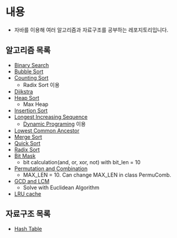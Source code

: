 # 내용
- 자바를 이용해 여러 알고리즘과 자료구조를 공부하는 레포지토리입니다.

## 알고리즘 목록
- [Binary Search](./algorithm_data_struct_docs/Algorithm_Data_Struct_docs/BinarySearch.md)
- [Bubble Sort](./algorithm_data_struct_docs/Algorithm_Data_Struct_docs/BubbleSort.md)
- [Counting Sort](./algorithm_data_struct_docs/Algorithm_Data_Struct_docs/SortCounting.md)
  - Radix Sort 이용
- [Dijkstra](./algorithm_data_struct_docs/Algorithm_Data_Struct_docs/Dijkstra.md)
- [Heap Sort](./algorithm_data_struct_docs/Algorithm_Data_Struct_docs/HeapSort.md)
  - Max Heap
- [Insertion Sort](./algorithm_data_struct_docs/Algorithm_Data_Struct_docs/InsertionSort.md)
- [Longest Increasing Sequence](./algorithm_data_struct_docs/Algorithm_Data_Struct_docs/LIS(LongestIncreasingSequence).md)
  - [Dynamic Programing](./algorithm_data_struct_docs/Algorithm_Data_Struct_docs/DP(DynamicPrograming).md) 이용
- [Lowest Common Ancestor](./algorithm_data_struct_docs/Algorithm_Data_Struct_docs/LCA(LowestCommonAncestor).md)
- [Merge Sort](./algorithm_data_struct_docs/Algorithm_Data_Struct_docs/MergeSort.md)
- [Quick Sort](./algorithm_data_struct_docs/Algorithm_Data_Struct_docs/QuickSort.md)
- [Radix Sort](./algorithm_data_struct_docs/Algorithm_Data_Struct_docs/SortRadix.md)
- [Bit Mask](./algorithm_data_struct_docs/Algorithm_Data_Struct_docs/BitMask.md)
  - bit calculation(and, or, xor, not) with bit_len = 10
- [Permutation and Combination](./algorithm_data_struct_docs/Algorithm_Data_Struct_docs/Permutation&Combination.md)
  - MAX_LEN = 10. Can change MAX_LEN in class PermuComb.
- [GCD and LCM](./algorithm_data_struct_docs/Algorithm_Data_Struct_docs/GCD&LCM.md)
  - Solve with Euclidean Algorithm
- [LRU cache](./algorithm_data_struct_docs/Algorithm_Data_Struct_docs/LRU_Cache.md)

## 자료구조 목록
- [Hash Table](./algorithm_data_struct_docs/Algorithm_Data_Struct_docs/HashTable.md)
